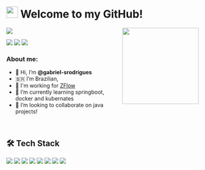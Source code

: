 <h1><img src="https://emojis.slackmojis.com/emojis/images/1531849430/4246/blob-sunglasses.gif?1531849430" width="30"/>  Welcome to my GitHub! </h1>

<img align='right' src='https://media1.tenor.com/images/841aeb9f113999616d097b414c539dfd/tenor.gif?itemid=5368357' width='200'>


<img src="https://img.shields.io/static/v1?label=Overview&message=gabriel-srodrigues&color=e07a5f&style=for-the-badge&logo=GitHub">

<a href="https://www.linkedin.com/in/gabriel-rodrigues-k2k"><img src="https://img.shields.io/badge/linkedin-0077B5.svg?style=for-the-badge&logo=linkedin&logoColor=white"></a>
<a href="https://www.instagram.com/g4rodrigues_/"><img src="https://img.shields.io/badge/instagram-E4405F.svg?style=for-the-badge&logo=instagram&logoColor=white"></a>
<a href="mailto:gabriel.srodrigues.006@gmail.com"><img src="https://img.shields.io/badge/e‑mail-D14836.svg?style=for-the-badge&logo=GMail&logoColor=white"></a>

### About me:

- 👋 Hi, I’m <b>@gabriel-srodrigues</b>
- :brazil: I’m Brazilian,
- :construction_worker: I'm working for [ZFlow](https://www.zflow.com.br/)
- 🌱 I’m currently learning springboot, docker and kubernates
- 💞️ I’m looking to collaborate on java projects!

<br />

## 🛠 Tech Stack

<p>
  <img src="https://img.shields.io/badge/javascript%20-%23323330.svg?&style=for-the-badge&logo=javascript&logoColor=yellow"/>
  <img src="https://img.shields.io/badge/typescript%20-%23323330.svg?&style=for-the-badge&logo=typescript&logoColor=white"/>
  <img src="https://img.shields.io/badge/react%20-%23323330.svg?&style=for-the-badge&logo=react&logoColor=%2361DAFB"/>
  <img src="https://img.shields.io/badge/Java%20-%23323330.svg?&style=for-the-badge&logo=java&logoColor=white"/>
  <img src="https://img.shields.io/badge/SpringBoot%20-%23323330.svg?&style=for-the-badge&logo=springboot&logoColor=white"/>
  <img src="https://img.shields.io/badge/Docker%20-%23323330.svg?&style=for-the-badge&logo=docker&logoColor=white"/>
  <img src="https://img.shields.io/badge/NOSQL%20-%23323330.svg?&style=for-the-badge&logo=mongodb&logoColor=white"/>
  <img src="https://img.shields.io/badge/SQL%20-%23323330.svg?&style=for-the-badge&logo=mysql&logoColor=white"/>
</p>


